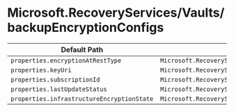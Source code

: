# Microsoft.RecoveryServices/Vaults/backupEncryptionConfigs

| Default Path | Alias |
|---|---|
| `properties.encryptionAtRestType` | `Microsoft.RecoveryServices/vaults/backupEncryptionConfigs/encryptionAtRestType` |
| `properties.keyUri` | `Microsoft.RecoveryServices/vaults/backupEncryptionConfigs/keyUri` |
| `properties.subscriptionId` | `Microsoft.RecoveryServices/vaults/backupEncryptionConfigs/subscriptionId` |
| `properties.lastUpdateStatus` | `Microsoft.RecoveryServices/vaults/backupEncryptionConfigs/lastUpdateStatus` |
| `properties.infrastructureEncryptionState` | `Microsoft.RecoveryServices/vaults/backupEncryptionConfigs/infrastructureEncryptionState` |

